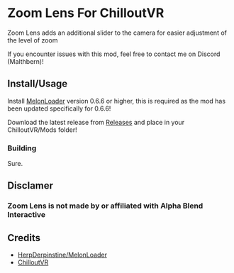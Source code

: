 # Zoom Lens For ChilloutVR
Zoom Lens adds an additional slider to the camera for easier adjustment of the level of zoom


If you encounter issues with this mod, feel free to contact me on Discord (Malthbern)!

## Install/Usage
Install [MelonLoader](https://github.com/HerpDerpinstine/MelonLoader) version 0.6.6 or higher, this is required as the mod has been updated specifically for 0.6.6!

Download the latest release from [Releases](https://github.com/Malthbern/Zoom_Lens/releases) and place in your ChilloutVR/Mods folder!

### Building
Sure.

## Disclamer
### Zoom Lens is not made by or affiliated with Alpha Blend Interactive

## Credits
* [HerpDerpinstine/MelonLoader](https://github.com/HerpDerpinstine/MelonLoader)
* [ChilloutVR](https://store.steampowered.com/app/661130/ChilloutVR/)
